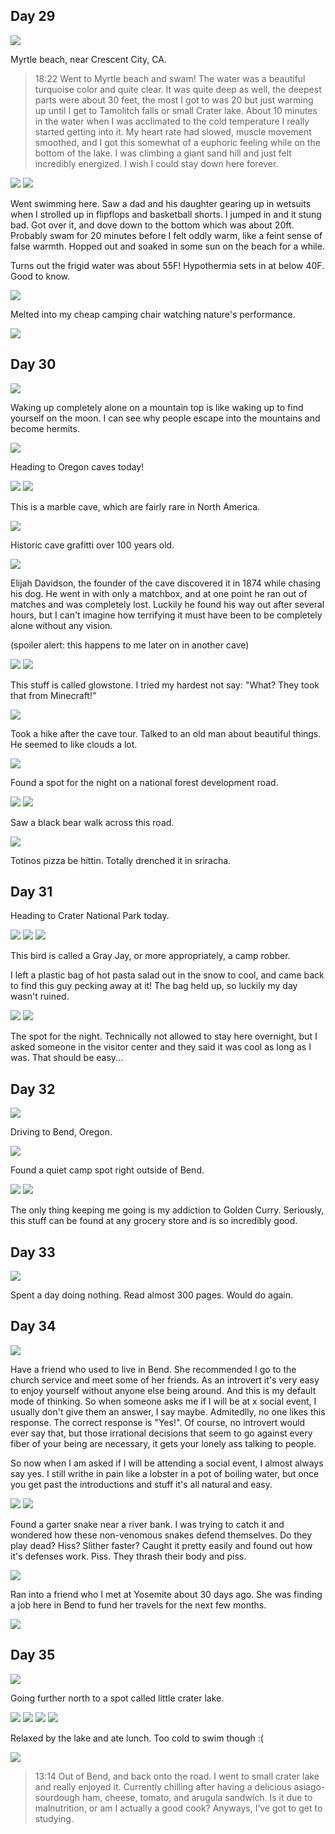 ## Day 29

<img src="/img/trips/west-coast-2024/0527-1.jpg">

Myrtle beach, near Crescent City, CA. 

> 18:22
> Went to Myrtle beach and swam! The water was a beautiful turquoise color and quite clear. It was quite deep as well, the deepest parts were about 30 feet, the most I got to was 20 but just warming up until I get to Tamolitch falls or small Crater lake. About 10 minutes in the water when I was acclimated to the cold temperature I really started getting into it. My heart rate had slowed, muscle movement smoothed, and I got this somewhat of a euphoric feeling while on the bottom of the lake. I was climbing a giant sand hill and just felt incredibly energized. I wish I could stay down here forever. 

<img src="/img/trips/west-coast-2024/0527-2.jpg">
<img src="/img/trips/west-coast-2024/0527-3.jpg">

Went swimming here. Saw a dad and his daughter gearing up in wetsuits when I strolled up in flipflops and basketball shorts. I jumped in and it stung bad. Got over it, and dove down to the bottom which was about 20ft. Probably swam for 20 minutes before I felt oddly warm, like a feint sense of false warmth. Hopped out and soaked in some sun on the beach for a while.

Turns out the frigid water was about 55F! Hypothermia sets in at below 40F. Good to know.

<img src="/img/trips/west-coast-2024/0527-4.jpg">

Melted into my cheap camping chair watching nature's performance.

<img src="/img/trips/west-coast-2024/0527-6.jpg">

## Day 30

<img src="/img/trips/west-coast-2024/0528-1.jpg">

Waking up completely alone on a mountain top is like waking up to find yourself on the moon. I can see why people escape into the mountains and become hermits.

<img src="/img/trips/west-coast-2024/0528-3.jpg">

Heading to Oregon caves today!

<img src="/img/trips/west-coast-2024/0528-2.jpg">
<img src="/img/trips/west-coast-2024/0528-4.jpg">

This is a marble cave, which are fairly rare in North America. 

<img src="/img/trips/west-coast-2024/0528-5.jpg">
 
Historic cave grafitti over 100 years old. 

<img src="/img/trips/west-coast-2024/0528-6.jpg">

Elijah Davidson, the founder of the cave discovered it in 1874 while chasing his dog. He went in with only a matchbox, and at one point he ran out of matches and was completely lost. Luckily he found his way out after several hours, but I can't imagine how terrifying it must have been to be completely alone without any vision.

(spoiler alert: this happens to me later on in another cave)

<img src="/img/trips/west-coast-2024/0528-7.jpg">
<img src="/img/trips/west-coast-2024/0528-8.jpg">

This stuff is called glowstone. I tried my hardest not say: "What? They took that from Minecraft!"

<img src="/img/trips/west-coast-2024/0528-9.jpg">

Took a hike after the cave tour. Talked to an old man about beautiful things. He seemed to like clouds a lot.

<img src="/img/trips/west-coast-2024/0528-13.jpg">

Found a spot for the night on a national forest development road.

<img src="/img/trips/west-coast-2024/0528-10.jpg">
<img src="/img/trips/west-coast-2024/0528-11.jpg">

Saw a black bear walk across this road. 

<img src="/img/trips/west-coast-2024/0528-12.jpg">

Totinos pizza be hittin. Totally drenched it in sriracha.

## Day 31

Heading to Crater National Park today.

<img src="/img/trips/west-coast-2024/0529-1.jpg">
<img src="/img/trips/west-coast-2024/0529-2.jpg">
<img src="/img/trips/west-coast-2024/0529-3.jpg">

This bird is called a Gray Jay, or more appropriately, a camp robber. 

I left a plastic bag of hot pasta salad out in the snow to cool, and came back to find this guy pecking away at it! The bag held up, so luckily my day wasn't ruined.

<img src="/img/trips/west-coast-2024/0529-4.jpg">
<img src="/img/trips/west-coast-2024/0529-5.jpg">

The spot for the night. Technically not allowed to stay here overnight, but I asked someone in the visitor center and they said it was cool as long as I was. That should be easy... 

## Day 32

<img src="/img/trips/west-coast-2024/0530-1.jpg">

Driving to Bend, Oregon.

<img src="/img/trips/west-coast-2024/0530-2.jpg">

Found a quiet camp spot right outside of Bend.

<img src="/img/trips/west-coast-2024/0530-3.jpg">
<img src="/img/trips/west-coast-2024/0530-4.jpg">

The only thing keeping me going is my addiction to Golden Curry. Seriously, this stuff can be found at any grocery store and is so incredibly good. 

## Day 33

<img src="/img/trips/west-coast-2024/0601-1.jpg">

Spent a day doing nothing. Read almost 300 pages. Would do again.

## Day 34

<img src="/img/trips/west-coast-2024/0602-2.jpg">

Have a friend who used to live in Bend. She recommended I go to the church service and meet some of her friends. As an introvert it's very easy to enjoy yourself without anyone else being around. And this is my default mode of thinking. So when someone asks me if I will be at x social event, I usually don't give them an answer, I say maybe. Admitedlly, no one likes this response. The correct response is "Yes!". Of course, no introvert would ever say that, but those irrational decisions that seem to go against every fiber of your being are necessary, it gets your lonely ass talking to people.

So now when I am asked if I will be attending a social event, I almost always say yes. I still writhe in pain like a lobster in a pot of boiling water, but once you get past the introductions and stuff it's all natural and easy.

<img src="/img/trips/west-coast-2024/0602-3.jpg">
<img src="/img/trips/west-coast-2024/0602-4.jpg">

Found a garter snake near a river bank. I was trying to catch it and wondered how these non-venomous snakes defend themselves. Do they play dead? Hiss? Slither faster? Caught it pretty easily and found out how it's defenses work. Piss. They thrash their body and piss. 
 
<img src="/img/trips/west-coast-2024/0602-5.jpg">

Ran into a friend who I met at Yosemite about 30 days ago. She was finding a job here in Bend to fund her travels for the next few months.

<img src="/img/trips/west-coast-2024/0602-6.jpg">

## Day 35

<img src="/img/trips/west-coast-2024/0603-1.jpg">

Going further north to a spot called little crater lake.

<img src="/img/trips/west-coast-2024/0603-2.jpg">
<img src="/img/trips/west-coast-2024/0603-3.jpg">
<img src="/img/trips/west-coast-2024/0603-4.jpg">
<img src="/img/trips/west-coast-2024/0603-5.jpg">

Relaxed by the lake and ate lunch. Too cold to swim though :(

<img src="/img/trips/west-coast-2024/0603-6.gif">

> 13:14
> Out of Bend, and back onto the road. I went to small crater lake and really enjoyed it. Currently chilling after having a delicious asiago-sourdough ham, cheese, tomato, and arugula sandwich. Is it due to malnutrition, or am I actually a good cook? Anyways, I’ve got to get to studying. 